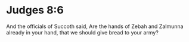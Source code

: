 # Judges 8:6

And the officials of Succoth said, Are the hands of Zebah and Zalmunna already in your hand, that we should give bread to your army?
